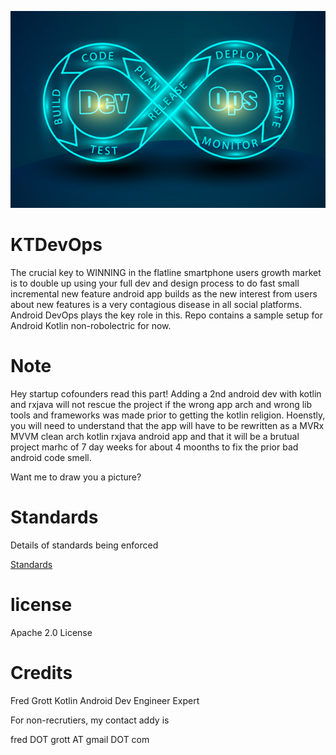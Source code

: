![android devops kotlin](devopsandroid.jpeg)

# KTDevOps

The crucial key to WINNING in the flatline smartphone users growth market is to 
double up using your full dev and design process to do fast small incremental 
new feature android app builds as the new interest from users about new 
features is a very contagious disease in all social platforms. 
Android DevOps plays the key role in this.
Repo contains a sample setup for Android Kotlin non-robolectric for now.

# Note

Hey startup cofounders read this part! Adding a 2nd android dev with kotlin and rxjava will not rescue the project if the
wrong app arch and wrong lib tools and frameworks was made prior to getting the kotlin religion. Hoenstly, you will need to
understand that the app will have to be rewritten as a MVRx MVVM clean arch kotlin rxjava android app and that it will be a
brutual project marhc of 7 day weeks for about 4 moonths to fix the prior bad android code smell.

Want me to draw you a picture?

# Standards

Details of standards being enforced

[Standards](STANDARDS.md)

# license

Apache 2.0 License

# Credits

Fred Grott
Kotlin Android Dev Engineer Expert

For non-recrutiers, my contact addy is

fred DOT grott AT gmail DOT com

